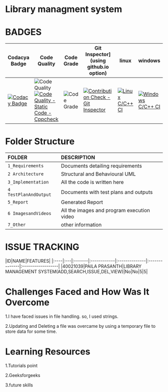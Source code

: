 # Library managment system
# BADGES
| Codacya Badge | Code Quality | Code Grade |Git Inspector](using github.io option) |  linux  | windows  |
|---------------|--------------|------------|-------------------------------------|---------|----------|
[![Codacy Badge](https://app.codacy.com/project/badge/Grade/ae8bc59697d94ff2bf47b65def553d1f)](https://www.codacy.com/gh/40021039/M1_Previous-Project_Library-Mangment/dashboard?utm_source=github.com&amp;utm_medium=referral&amp;utm_content=40021039/M1_Previous-Project_Library-Mangment&amp;utm_campaign=Badge_Grade)|![Code Quality](https://api.codiga.io/project/29877/score/svg)[![Code Quality - Static Code - Cppcheck](https://github.com/40021039/M1_Previous-Project_Library-Mangment/actions/workflows/c-cpp.yml/badge.svg)](https://github.com/40021039/M1_Previous-Project_Library-Mangment/actions/workflows/c-cpp.yml)|![Code Grade](https://api.codiga.io/project/29877/status/svg)|[![Contribution Check - Git Inspector](https://github.com/40021039/M1_Previous-Project_Library-Mangment/actions/workflows/gitinspector.yml/badge.svg)](https://github.com/40021039/M1_Previous-Project_Library-Mangment/actions/workflows/gitinspector.yml) | [![Linux C/C++ CI](https://github.com/40021039/M1_Previous-Project_Library-Mangment/actions/workflows/linux.yml/badge.svg)](https://github.com/40021039/M1_Previous-Project_Library-Mangment/actions/workflows/linux.yml) | [![Windows C/C++ CI](https://github.com/40021039/M1_Previous-Project_Library-Mangment/actions/workflows/windows.yml/badge.svg)](https://github.com/40021039/M1_Previous-Project_Library-Mangment/actions/workflows/windows.yml)

# Folder Structure
|FOLDER|DESCRIPTION|
|:-----|:----------|
|`1_Requirements`|Documents detailing requirements|
|`2 Architecture`|Structural and Behavioural UML|
|`3_Implementation`|All the code is written here|
|`4 TestPlanAndOutput`|Documents with test plans and outputs|
|`5_Report`|Generated Report|
|`6 ImagesandVideos`|All the images and program execution video|
|`7_Other`|other information|

# ISSUE TRACKING
|ID|NAME|FEATURES|
|:----|:---|:-------|:------------|:--------------|:--------------|:------------------|
|40021039|PAILA PRASANTH|LIBRARY MANAGEMENT SYSTEM(ADD,SEARCH,ISSUE,DEL,VIEW)|No|No|5|5|
# Challenges Faced and How Was It Overcome
1.I have faced issues in file handling. so, I used strings.

2.Updating and Deleting a file was overcame by using a temporary file to store data for some time.

# Learning Resources

1.Tutorials point

2.Geeksforgeeks

3.future skills

